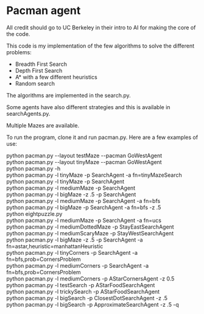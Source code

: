 # Pacman agent

All credit should go to UC Berkeley in their intro to AI for making the core of the code.

This code is my implementation of the few algorithms to solve the different problems:
* Breadth First Search
* Depth First Search
* A* with a few different heuristics
* Random search

The algorithms are implemented in the search.py.

Some agents have also different strategies and this is available in searchAgents.py.

Multiple Mazes are available.

To run the program, clone it and run pacman.py. Here are a few examples of use:

python pacman.py --layout testMaze --pacman GoWestAgent  
python pacman.py --layout tinyMaze --pacman GoWestAgent  
python pacman.py -h  
python pacman.py -l tinyMaze -p SearchAgent -a fn=tinyMazeSearch  
python pacman.py -l tinyMaze -p SearchAgent  
python pacman.py -l mediumMaze -p SearchAgent  
python pacman.py -l bigMaze -z .5 -p SearchAgent  
python pacman.py -l mediumMaze -p SearchAgent -a fn=bfs  
python pacman.py -l bigMaze -p SearchAgent -a fn=bfs -z .5  
python eightpuzzle.py  
python pacman.py -l mediumMaze -p SearchAgent -a fn=ucs  
python pacman.py -l mediumDottedMaze -p StayEastSearchAgent  
python pacman.py -l mediumScaryMaze -p StayWestSearchAgent  
python pacman.py -l bigMaze -z .5 -p SearchAgent -a fn=astar,heuristic=manhattanHeuristic   
python pacman.py -l tinyCorners -p SearchAgent -a fn=bfs,prob=CornersProblem  
python pacman.py -l mediumCorners -p SearchAgent -a fn=bfs,prob=CornersProblem  
python pacman.py -l mediumCorners -p AStarCornersAgent -z 0.5  
python pacman.py -l testSearch -p AStarFoodSearchAgent  
python pacman.py -l trickySearch -p AStarFoodSearchAgent  
python pacman.py -l bigSearch -p ClosestDotSearchAgent -z .5  
python pacman.py -l bigSearch -p ApproximateSearchAgent -z .5 -q  

